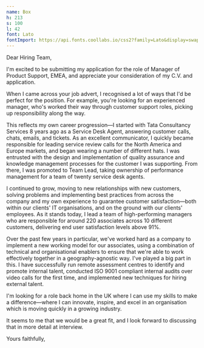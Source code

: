 ```yaml
---
name: Box
h: 213
s: 100
l: 42
font: Lato
fontImport: https://api.fonts.coollabs.io/css2?family=Lato&display=swap
---
```


Dear Hiring Team,

I'm excited to be submitting my application for the role of Manager of Product Support, EMEA, and appreciate your consideration of my C.V. and application.

When I came across your job advert, I recognised a lot of ways that I'd be perfect for the position. For example, you're looking for an experienced manager, who's worked their way through customer support roles, picking up responsibility along the way.

This reflects my own career progression—I started with Tata Consultancy Services 8 years ago as a Service Desk Agent, answering customer calls, chats, emails, and tickets. As an excellent communicator, I quickly became responsible for leading service review calls for the North America and Europe markets, and began wearing a number of different hats. I was entrusted with the design and implementation of quality assurance and knowledge management processes for the customer I was supporting. From there, I was promoted to Team Lead, taking ownership of performance management for a team of twenty service desk agents.

I continued to grow, moving to new relationships with new customers, solving problems and implementing best practices from across the company and my own experience to guarantee customer satisfaction—both within our clients' IT organisations, and on the ground with our clients' employees. As it stands today, I lead a team of high-performing managers who are responsible for around 220 associates across 10 different customers, delivering end user satisfaction levels above 91%.

Over the past few years in particular, we've worked hard as a company to implement a new working model for our associates, using a combination of technical and organisational enablers to ensure that we're able to work effectively together in a geography-agnostic way. I've played a big part in this. I have successfully run remote assessment centres to identify and promote internal talent, conducted ISO 9001 compliant internal audits over video calls for the first time, and implemented new techniques for hiring external talent.

I'm looking for a role back home in the UK where I can use my skills to make a difference—where I can innovate, inspire, and excel in an organisation which is moving quickly in a growing industry.

It seems to me that we would be a great fit, and I look forward to discussing that in more detail at interview.

Yours faithfully,
